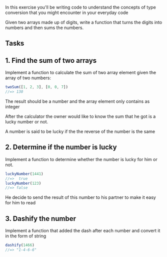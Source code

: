 In this exercise you'll be writing code to understand the concepts of type conversion that you might encounter in your everyday code

Given two arrays made up of digits, write a function that turns the digits into numbers and then sums the numbers.

## Tasks

## 1. Find the sum of two arrays

Implement a function to calculate the sum of two array element given the array of two numbers:

```javascript
twoSum([1, 2, 3], [0, 0, 7])
//=> 130
```

The result should be a number and the array element only contains as integer

After the calculator the owner would like to know the sum that he got is a lucky number or not.

A number is said to be lucky if the the reverse of the number is the same

## 2. Determine if the number is lucky

Implement a function to determine whether the number is lucky for him or not.

```javascript
luckyNumber(1441)
//=>  true
luckyNumber(123)
//=> false
```

He decide to send the result of this number to his partner to make it easy for him to read

## 3. Dashify the number

Implement a function that added the dash after each number and convert it in the form of string

```javascript
dashify(1466)
//=> "1-4-6-6"
```
